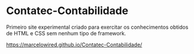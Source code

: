 # Contatec-Contabilidade

Primeiro site experimental criado para exercitar os conhecimentos obtidos de HTML e CSS sem nenhum tipo de framework.

https://marcelowired.github.io/Contatec-Contabilidade/

